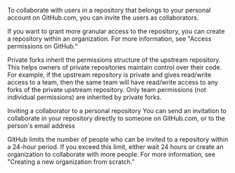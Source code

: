 To collaborate with users in a repository that belongs to your personal account on GitHub.com, you can invite the users as collaborators.

If you want to grant more granular access to the repository, you can create a repository within an organization. For more information, see "Access permissions on GitHub."

Private forks inherit the permissions structure of the upstream repository. This helps owners of private repositories maintain control over their code. For example, if the upstream repository is private and gives read/write access to a team, then the same team will have read/write access to any forks of the private upstream repository. Only team permissions (not individual permissions) are inherited by private forks.

Inviting a collaborator to a personal repository
You can send an invitation to collaborate in your repository directly to someone on GitHub.com, or to the person's email address

GitHub limits the number of people who can be invited to a repository within a 24-hour period. If you exceed this limit, either wait 24 hours or create an organization to collaborate with more people. For more information, see "Creating a new organization from scratch."